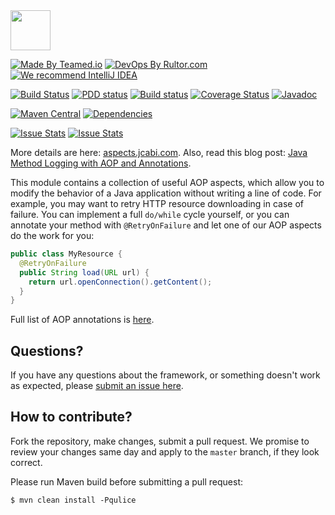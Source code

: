<img src="http://img.jcabi.com/logo-square.png" width="64px" height="64px" />

[![Made By Teamed.io](http://img.teamed.io/btn.svg)](http://www.teamed.io)
[![DevOps By Rultor.com](http://www.rultor.com/b/jcabi/jcabi-aspects)](http://www.rultor.com/p/jcabi/jcabi-aspects)
[![We recommend IntelliJ IDEA](http://img.teamed.io/intellij-idea-recommend.svg)](https://www.jetbrains.com/idea/)

[![Build Status](https://travis-ci.org/jcabi/jcabi-aspects.svg?branch=master)](https://travis-ci.org/jcabi/jcabi-aspects)
[![PDD status](http://www.0pdd.com/svg?name=jcabi/jcabi-aspects)](http://www.0pdd.com/p?name=jcabi/jcabi-aspects)
[![Build status](https://ci.appveyor.com/api/projects/status/ut87e89ykj3v269x/branch/master?svg=true)](https://ci.appveyor.com/project/yegor256/jcabi-aspects/branch/master)
[![Coverage Status](https://coveralls.io/repos/jcabi/jcabi-aspects/badge.svg?branch=master&service=github)](https://coveralls.io/github/jcabi/jcabi-aspects?branch=master)
[![Javadoc](https://javadoc-emblem.rhcloud.com/doc/com.jcabi/jcabi-aspects/badge.svg)](http://www.javadoc.io/doc/com.jcabi/jcabi-aspects)

[![Maven Central](https://maven-badges.herokuapp.com/maven-central/com.jcabi/jcabi-aspects/badge.svg)](https://maven-badges.herokuapp.com/maven-central/com.jcabi/jcabi-aspects)
[![Dependencies](https://www.versioneye.com/user/projects/561ac498a193340f3200105a/badge.svg?style=flat)](https://www.versioneye.com/user/projects/561ac498a193340f3200105a)

[![Issue Stats](http://issuestats.com/github/jcabi/jcabi-aspects/badge/issue)](http://issuestats.com/github/jcabi/jcabi-aspects)
[![Issue Stats](http://issuestats.com/github/jcabi/jcabi-aspects/badge/pr)](http://issuestats.com/github/jcabi/jcabi-aspects)

More details are here: [aspects.jcabi.com](http://aspects.jcabi.com/index.html).
Also, read this blog post: [Java Method Logging with AOP and Annotations](http://www.yegor256.com/2014/06/01/aop-aspectj-java-method-logging.html).

This module contains a collection of useful AOP aspects, which
allow you to modify the behavior of a Java application without
writing a line of code. For example, you may want to retry HTTP
resource downloading in case of failure. You can implement a full
`do/while` cycle yourself, or you can annotate your method with
`@RetryOnFailure` and let one of our AOP aspects do the work for you:

```java
public class MyResource {
  @RetryOnFailure
  public String load(URL url) {
    return url.openConnection().getContent();
  }
}
```

Full list of AOP annotations is [here](http://aspects.jcabi.com/).

## Questions?

If you have any questions about the framework, or something doesn't work as expected,
please [submit an issue here](https://github.com/jcabi/jcabi-aspects/issues/new).

## How to contribute?

Fork the repository, make changes, submit a pull request.
We promise to review your changes same day and apply to
the `master` branch, if they look correct.

Please run Maven build before submitting a pull request:

```
$ mvn clean install -Pqulice
```
